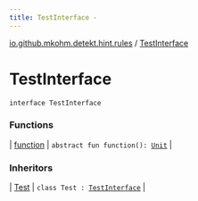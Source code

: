 ```yaml
---
title: TestInterface - 
---
```


[io.github.mkohm.detekt.hint.rules](../index.html) / [TestInterface](./index.html)

# TestInterface

`interface TestInterface`

### Functions

| [function](function.html) | `abstract fun function(): `[`Unit`](https://kotlinlang.org/api/latest/jvm/stdlib/kotlin/-unit/index.html) |

### Inheritors

| [Test](../-test/index.html) | `class Test : `[`TestInterface`](./index.html) |

